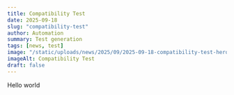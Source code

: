 ```yaml
---
title: Compatibility Test
date: 2025-09-18
slug: "compatibility-test"
author: Automation
summary: Test generation
tags: [news, test]
image: "/static/uploads/news/2025/09/2025-09-18-compatibility-test-hero.jpg"
imageAlt: Compatibility Test
draft: false
---
```


Hello world
